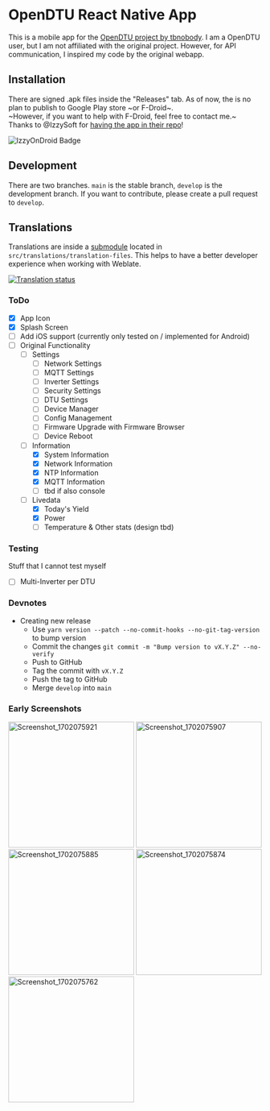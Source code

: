 # OpenDTU React Native App

This is a mobile app for the [OpenDTU project by tbnobody](https://github.com/tbnobody/OpenDTU).
I am a OpenDTU user, but I am not affiliated with the original project. However, for API communication, I inspired my code by the original webapp.

## Installation
There are signed .apk files inside the "Releases" tab. As of now, the is no plan to publish to Google Play store ~or F-Droid~.
<br>
~However, if you want to help with F-Droid, feel free to contact me.~ Thanks to @IzzySoft for [having the app in their repo](https://apt.izzysoft.de/fdroid/index/apk/xyz.commanderred.opendtuapp/)!

![IzzyOnDroid Badge](https://img.shields.io/endpoint?url=https://apt.izzysoft.de/fdroid/api/v1/shield/xyz.commanderred.opendtuapp)

## Development
There are two branches. `main` is the stable branch, `develop` is the development branch. If you want to contribute, please create a pull request to `develop`.

## Translations
Translations are inside a [submodule](https://github.com/OpenDTU-App/opendtu-react-native-translations) located in `src/translations/translation-files`.
This helps to have a better developer experience when working with Weblate.

<a href="https://weblate.commanderred.xyz/engage/opendtu-react-native/">
<img src="https://weblate.commanderred.xyz/widget/opendtu-react-native/multi-auto.svg" alt="Translation status" />
</a>

### ToDo
- [x] App Icon
- [x] Splash Screen
- [ ] Add iOS support (currently only tested on / implemented for Android)
- [ ] Original Functionality
  - [ ] Settings
    - [ ] Network Settings
    - [ ] MQTT Settings
    - [ ] Inverter Settings
    - [ ] Security Settings
    - [ ] DTU Settings
    - [ ] Device Manager
    - [ ] Config Management
    - [ ] Firmware Upgrade with Firmware Browser
    - [ ] Device Reboot
  - [ ] Information
    - [x] System Information
    - [x] Network Information
    - [x] NTP Information
    - [x] MQTT Information
    - [ ] tbd if also console
  - [ ] Livedata
    - [x] Today's Yield 
    - [x] Power
    - [ ] Temperature & Other stats (design tbd)

### Testing
Stuff that I cannot test myself
- [ ] Multi-Inverter per DTU

### Devnotes
- Creating new release
  - Use `yarn version --patch --no-commit-hooks --no-git-tag-version` to bump version
  - Commit the changes `git commit -m "Bump version to vX.Y.Z" --no-verify`
  - Push to GitHub
  - Tag the commit with `vX.Y.Z`
  - Push the tag to GitHub
  - Merge `develop` into `main`

### Early Screenshots
<img alt="Screenshot_1702075921" src="https://github.com/OpenDTU-App/opendtu-react-native/assets/43087936/1475799f-881d-4eb4-8b1f-1065c64a85c1" width="250">
<img alt="Screenshot_1702075907" src="https://github.com/OpenDTU-App/opendtu-react-native/assets/43087936/2edc11b3-3d33-43ef-9d22-c544fda4e72e" width="250">
<img alt="Screenshot_1702075885" src="https://github.com/OpenDTU-App/opendtu-react-native/assets/43087936/1eaa0d3c-17ee-4ab8-970d-2869887eef12" width="250">
<img alt="Screenshot_1702075874" src="https://github.com/OpenDTU-App/opendtu-react-native/assets/43087936/1a86d932-dbf5-4f08-913a-72abc95efa07" width="250">
<img alt="Screenshot_1702075762" src="https://github.com/OpenDTU-App/opendtu-react-native/assets/43087936/cd9ae39b-a204-49c3-82c7-b3bd0db29ff8" width="250">
